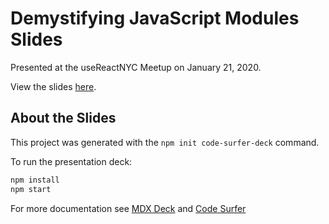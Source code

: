 # Demystifying JavaScript Modules Slides

Presented at the useReactNYC Meetup on January 21, 2020.

View the slides [here](http://bit.ly/376tOS0).

## About the Slides

This project was generated with the `npm init code-surfer-deck` command.

To run the presentation deck:

```sh
npm install
npm start
```

For more documentation see [MDX Deck](https://github.com/jxnblk/mdx-deck) and [Code Surfer](https://codesurfer.pomb.us/)
